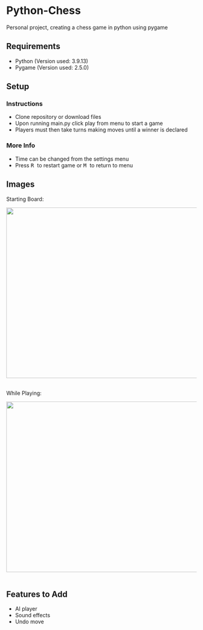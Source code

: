 # Python-Chess

Personal project, creating a chess game in python using pygame 

## Requirements

- Python (Version used: 3.9.13)
- Pygame (Version used: 2.5.0)

## Setup

### Instructions 

- Clone repository or download files
- Upon running main.py click play from menu to start a game
- Players must then take turns making moves until a winner is declared

### More Info

- Time can be changed from the settings menu
- Press <kbd> R </kbd> to restart game or <kbd> M </kbd> to return to menu

## Images

Starting Board:

<img src="https://github.com/Callan-Hogarth/Python-Chess/assets/99031525/fb775d59-33a8-4d43-89f7-b97dde3efcc2"  width ="600" height="450">
<br></br>

While Playing:

<img src="https://github.com/Callan-Hogarth/Python-Chess/assets/99031525/fc7274bb-e329-486c-8337-5e8b8ffaa6b2"  width ="600" height="450">
<br></br>

## Features to Add 
- AI player
- Sound effects
- Undo move 

